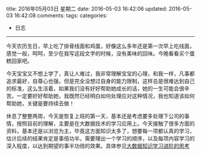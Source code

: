 title: 2016年05月03日 星期二
date: 2016-05-03 16:42:06
updated: 2016-05-03 16:42:08
comments: 
tags:
categories:
- 日志

---

今天农历生日，早上吃了排骨线面和鸡蛋，好像这么多年还是第一次早上吃线面，感觉一般，呵呵，至少在我写这段文字的时候，没有美味的回味。今晚看看买个蛋糕回家吧。

今天宝宝又不想上学了，真让人难过，我非常理解宝宝的心理，和我一样，凡事都追求最好，自尊心也强，但是完全没想过自身的能力限制，这样总是很难达到自己的标准，这么生活着，如果我们没有好好帮助她成长的话，她的一生可能会很辛苦。一定要好好帮助她，我既然已经明白如何处理应对这种情况，我也知道该如何帮助她，关键是要持续去做！

休息了整整两周，今天是恢复上班的第一天，基本还是考虑要多处理下公司的事情，按照目前的理解，主要是在大数据技术的学习应用上。今天接触了很多方面的资料，基本还是以浏览为主，毕竟这方面知识太多了，想要每一项都认真的学习，估计后续的结果肯定是事倍功半。需要理出一个学习的顺序，以及每项内容学习的深入程度，以达到期望的事半功倍的效果。具体参见[大数据知识学习进阶的思考]()